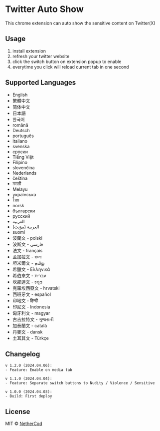 # Twitter Auto Show

This chrome extension can auto show the sensitive content on Twitter(X)

## Usage

1. install extension
2. refresh your twitter website
3. click the switch button on extension popup to enable
4. everytime you click will reload current tab in one second

## Supported Languages

- English
- 繁體中文
- 简体中文
- 日本語
- 한국어
- română
- Deutsch
- português
- italiano
- svenska
- српски
- Tiếng Việt
- Filipino
- slovenčina
- Nederlands
- čeština
- मराठी
- Melayu
- українська
- ไทย
- norsk
- български
- русский
- العربية
- العربية (مؤنث)
- suomi
- 波蘭文 - polski
- 波斯文 - فارسی
- 法文 - français
- 孟加拉文 - বাংলা
- 坦米爾文 - தமிழ்
- 希臘文 - Ελληνικά
- 希伯來文 - עברית
- 坎那達文 - ಕನ್ನಡ
- 克羅埃西亞文 - hrvatski
- 西班牙文 - español
- 印地文 - हिन्दी
- 印尼文 - Indonesia
- 匈牙利文 - magyar
- 古吉拉特文 - ગુજરાતી
- 加泰蘭文 - català
- 丹麥文 - dansk
- 土耳其文 - Türkçe

## Changelog

```
v 1.2.0 (2024.04.06):
- Feature: Enable on media tab

v 1.1.0 (2024.04.04):
- Feature: Separate switch buttons to Nudity / Violence / Sensitive

v 1.0.0 (2024.04.03):
- Build: First deploy
```

## License

MIT © [NetherCod](https://github.com/six0860613)
